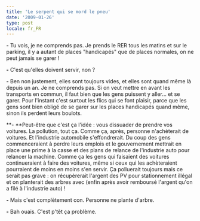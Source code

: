 ```yaml
---
title: 'Le serpent qui se mord le pneu'
date: '2009-01-26'
type: post
locale: fr_FR
---
```


**-** Tu vois, je ne comprends pas. Je prends le RER tous les matins et sur le parking, il y a autant de places "handicapés" que de places normales, on ne peut jamais se garer&nbsp;!

**-** C'est qu'elles doivent servir, non&nbsp;?

**-** Ben non justement, elles sont toujours vides, et elles sont quand même là depuis un an. Je ne comprends pas. Si on veut mettre en avant les transports en commun, il faut bien que les gens puissent y aller… et se garer. Pour l'instant c'est surtout les flics qui se font plaisir, parce que les gens sont bien obligé de se garer sur les places handicapés quand même, sinon ils perdent leurs boulots.

**- **Peut-être que c'est ça l'idée&nbsp;: vous dissuader de prendre vos voitures. La pollution, tout ça. Comme ça, après, personne n'achèterait de voitures. Et l'industrie automobile s'effondrerait. Du coup des gens commenceraient à perdre leurs emplois et le gouvernement mettrait en place une prime à la casse et des plans de relance de l'industrie auto pour relancer la machine. Comme ça les gens qui faisaient des voitures continueraient à faire des voitures, même si ceux qui les achèteraient pourraient de moins en moins s'en servir. Ça polluerait toujours mais ce serait pas grave&nbsp;: on récupèrerait l'argent des PV pour stationnement illégal et on planterait des arbres avec (enfin après avoir remboursé l'argent qu'on a filé à l'industrie auto)&nbsp;!

**-** Mais c'est complètement con. Personne ne plante d'arbre.

**-** Bah ouais. C'est p'têt ça problème.
